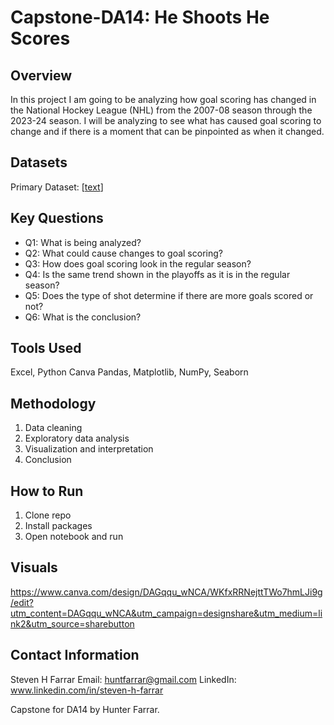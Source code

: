# Capstone-DA14: He Shoots He Scores

## Overview
In this project I am going to be analyzing how goal scoring has changed in the National Hockey League (NHL) from the 2007-08 season through the 2023-24 season.
I will be analyzing to see what has caused goal scoring to change and if there is a moment that can be pinpointed as when it changed.

## Datasets
Primary Dataset: [[text](data/shots_2007-2023.csv)]

## Key Questions
- Q1: What is being analyzed?
- Q2: What could cause changes to goal scoring?
- Q3: How does goal scoring look in the regular season? 
- Q4: Is the same trend shown in the playoffs as it is in the regular season?
- Q5: Does the type of shot determine if there are more goals scored or not?
- Q6: What is the conclusion?



## Tools Used
Excel, Python
Canva
Pandas, Matplotlib, NumPy, Seaborn

## Methodology
1. Data cleaning 
2. Exploratory data analysis
3. Visualization and interpretation
4. Conclusion

## How to Run
1. Clone repo
2. Install packages
3. Open notebook and run

## Visuals
https://www.canva.com/design/DAGqqu_wNCA/WKfxRRNejttTWo7hmLJi9g/edit?utm_content=DAGqqu_wNCA&utm_campaign=designshare&utm_medium=link2&utm_source=sharebutton

## Contact Information
Steven H Farrar
Email: huntfarrar@gmail.com
LinkedIn: www.linkedin.com/in/steven-h-farrar

Capstone for DA14 by Hunter Farrar.
